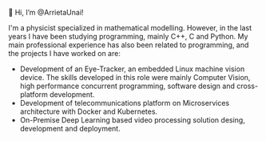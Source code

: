 👋 Hi, I’m @ArrietaUnai! 

I'm a physicist specialized in mathematical modelling. However, in the last years I have been studying programming, mainly C++, C and Python. My main professional experience has also been related to programming, and the projects I have worked on are:

- Development of an Eye-Tracker, an embedded Linux machine vision device. The skills developed in this role were mainly Computer Vision, high performance concurrent programming, software design and cross-platform development.
- Development of telecommunications platform on Microservices architecture with Docker and Kubernetes.
- On-Premise Deep Learning based video processing solution desing, development and deployment.
